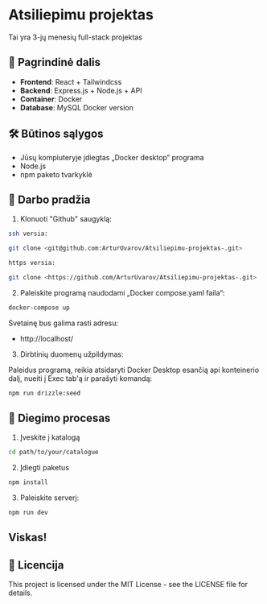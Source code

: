 # Atsiliepimu projektas

Tai yra 3-jų menesių full-stack projektas

## 🚀 Pagrindinė dalis

- **Frontend**: React + Tailwindcss
- **Backend**: Express.js + Node.js + API
- **Container**: Docker
- **Database**: MySQL Docker version

## 🛠️ Būtinos sąlygos

- Jūsų kompiuteryje įdiegtas „Docker desktop“ programa
- Node.js
- npm paketo tvarkyklė

## 🚦 Darbo pradžia

1. Klonuoti "Github" saugyklą:
```bash
ssh versia:

git clone <git@github.com:ArturUvarov/Atsiliepimu-projektas-.git>

https versia:

git clone <https://github.com/ArturUvarov/Atsiliepimu-projektas-.git>
```

2. Paleiskite programą naudodami „Docker compose.yaml faila“:
```bash
docker-compose up 
```

Svetainę bus galima rasti adresu:
- http://localhost/


3. Dirbtinių duomenų užpildymas:

Paleidus programą, reikia atsidaryti Docker Desktop esančią api konteinerio dalį, nueiti į Exec tab'ą ir parašyti komandą:
```bash
npm run drizzle:seed
```


## 🤖 Diegimo procesas

1. Įveskite į katalogą
```bash
cd path/to/your/catalogue
```

2. Įdiegti paketus
```bash
npm install
```

3. Paleiskite serverį:
```bash
npm run dev
```

## Viskas!


## 📜 Licencija

This project is licensed under the MIT License - see the LICENSE file for details.
